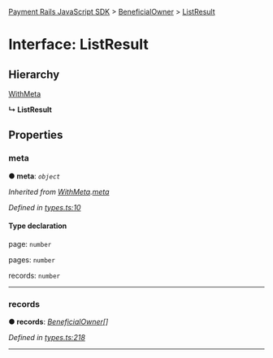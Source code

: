 [Payment Rails JavaScript SDK](../README.md) > [BeneficialOwner](../modules/beneficialowner.md) > [ListResult](../interfaces/beneficialowner.listresult.md)



# Interface: ListResult

## Hierarchy


 [WithMeta](serializer.withmeta.md)

**↳ ListResult**








## Properties
<a id="meta"></a>

###  meta

**●  meta**:  *`object`* 

*Inherited from [WithMeta](serializer.withmeta.md).[meta](serializer.withmeta.md#meta)*

*Defined in [types.ts:10](https://github.com/PaymentRails/javascript-sdk/blob/d7f3cdf/lib/types.ts#L10)*


#### Type declaration




 page: `number`






 pages: `number`






 records: `number`







___

<a id="records-1"></a>

###  records

**●  records**:  *[BeneficialOwner](beneficialowner.beneficialowner-1.md)[]* 

*Defined in [types.ts:218](https://github.com/PaymentRails/javascript-sdk/blob/d7f3cdf/lib/types.ts#L218)*





___



